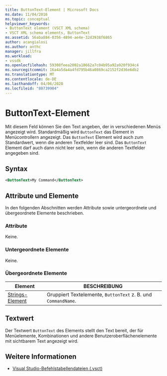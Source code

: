 ```yaml
---
title: ButtonText-Element | Microsoft Docs
ms.date: 11/04/2016
ms.topic: conceptual
helpviewer_keywords:
- ButtonText element (VSCT XML schema)
- VSCT XML schema elements, ButtonText
ms.assetid: 56aba884-0356-4894-ae4e-32d3938f6865
author: acangialosi
ms.author: anthc
manager: jillfra
ms.workload:
- vssdk
ms.openlocfilehash: 59308feea2002a18662a7c04b95a92a920f934c4
ms.sourcegitcommit: 16a4a5da4a4fd795b46a0869ca2152f2d36e6db2
ms.translationtype: MT
ms.contentlocale: de-DE
ms.lasthandoff: 04/06/2020
ms.locfileid: "80739904"
---
```

# <a name="buttontext-element"></a>ButtonText-Element
Mit diesem Feld können Sie den Text angeben, der in verschiedenen Menüs angezeigt wird. Standardmäßig wird `ButtonText` das Element in Menücontrollern angezeigt. Das `ButtonText` Element wird auch zum Standardwert, wenn die anderen Textfelder leer sind. Das `ButtonText` Element darf auch dann nicht leer sein, wenn die anderen Textfelder angegeben sind.

## <a name="syntax"></a>Syntax

```xml
<ButtonText>My Command</ButtonText>
```

## <a name="attributes-and-elements"></a>Attribute und Elemente
 In den folgenden Abschnitten werden Attribute sowie untergeordnete und übergeordnete Elemente beschrieben.

### <a name="attributes"></a>Attribute
 Keine.

### <a name="child-elements"></a>Untergeordnete Elemente
 Keine.

### <a name="parent-elements"></a>Übergeordnete Elemente

|Element|BESCHREIBUNG|
|-------------|-----------------|
|[Strings-Element](../extensibility/strings-element.md)|Gruppiert Textelemente, `ButtonText` z. B. und `CommandName`.|

## <a name="text-value"></a>Textwert
 Der Textwert `ButtonText` des Elements stellt den Text bereit, der für Menüelemente, Kombinationen und andere Benutzeroberflächenelemente mit sichtbarem Text angezeigt wird.

## <a name="see-also"></a>Weitere Informationen
- [Visual Studio-Befehlstabellendateien (.vsct)](../extensibility/internals/visual-studio-command-table-dot-vsct-files.md)
